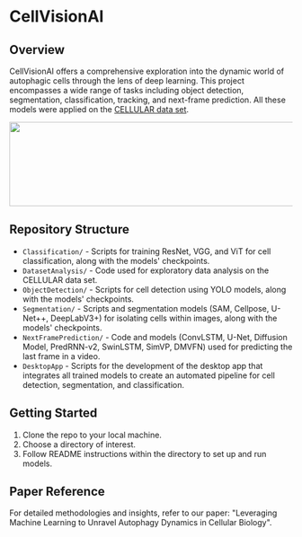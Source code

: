 # CellVisionAI

## Overview
CellVisionAI offers a comprehensive exploration into the dynamic world of autophagic cells through the lens of deep learning. This project encompasses a wide range of tasks including object detection, segmentation, classification, tracking, and next-frame prediction. All these models were applied on the [CELLULAR data set](https://zenodo.org/records/7503365).

<img src="https://drive.google.com/uc?export=download&id=1dYf9vp-Wlz7cnB1rfBjolcDBxBZu8gFB" width="900" height="150"/> 

## Repository Structure
- `Classification/` - Scripts for training ResNet, VGG, and ViT for cell classification, along with the models' checkpoints.
- `DatasetAnalysis/` - Code used for exploratory data analysis on the CELLULAR data set.
- `ObjectDetection/` - Scripts for cell detection using YOLO models, along with the models' checkpoints.
- `Segmentation/` - Scripts and segmentation models (SAM, Cellpose, U-Net++, DeepLabV3+) for isolating cells within images, along with the models' checkpoints.
- `NextFramePrediction/` - Code and models (ConvLSTM, U-Net, Diffusion Model, PredRNN-v2, SwinLSTM, SimVP, DMVFN) used for predicting the last frame in a video.
- `DesktopApp` - Scripts for the development of the desktop app that integrates all trained models to create an automated pipeline for cell detection, segmentation, and classification.

## Getting Started
1. Clone the repo to your local machine.
2. Choose a directory of interest.
3. Follow README instructions within the directory to set up and run models.

## Paper Reference
For detailed methodologies and insights, refer to our paper: "Leveraging Machine Learning to Unravel Autophagy Dynamics in Cellular Biology".

